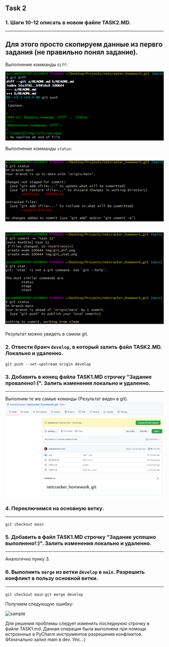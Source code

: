 ## Task 2
### 1. Шаги 10-12 описать в новом файле TASK2.MD.
---
Для этого просто скопируем данные из первго задания (не правильно понял задание).
---
Выполнение комманды `diff`:

![sample](img/git_dif.png)

Выполнение комманды `status`:

![sample](img/git_stat.png)
---
![sample](img/git_stat_after_commit.png)
---
Результат можно увидеть в самом git.
### 2. Отвести бранч `develop`, в который залить файл TASK2.MD. Локально и удаленно.
```
git push --set-upstream origin develop
```
### 3. Добавить в конец файла TASK1.MD строчку "Задание провалено!:(". Залить изменения локально и удаленно.
---
Выполним те же самые команды (Результат виден в git).
![sample](img/branch_dev.png)

### 4. Переключимся на основную ветку.
---
```git checkout main```

### 5. Добавить в файл TASK1.MD строчку "Задание успешно выполнено!:)". Залить изменения локально и удаленно.
---
Аналогично пунку 3.

### 6. Выполнить `merge` из ветки `develop` в `main`. Разрешить конфликт в пользу основной ветки.
---
```git checkout main```
```git merge develop```

Получаем следующую ошибку:

![sample](img/merge_conflict.png)

Для решения проблемы следует изменить последнуюю строчку в файле TASK1.md.
Данная операция была выполнена при помощи встроенных в PyCharm инструментов разрешения конфликтов.
(Изначально залил main в dev. Упс...)

